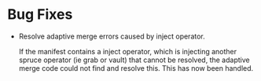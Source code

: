 # Bug Fixes

* Resolve adaptive merge errors caused by inject operator.

  If the manifest contains a inject operator, which is injecting another
  spruce operator (ie grab or vault) that cannot be resolved, the adaptive
  merge code could not find and resolve this.  This has now been handled.
